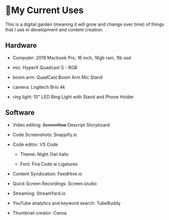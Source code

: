 # 🌱My Current Uses

This is a digital garden (meaning it will grow and change over time) of things that I use in development and content creation.

##  Hardware

*   Computer: 2019 Macbook Pro, 16 inch, 16gb ram, 1tb ssd
    
*   mic: HyperX Quadcast S - RGB
    
*   boom arm: QuadCast Boom Arm Mic Stand
    
*   camera: Logitech Brio 4k
    
*   ring light: 10" LED Ring Light with Stand and Phone Holder
    

## Software

*   Video editing: <s>Screenflow</s> Descript Storyboard
    
*   Code Screenshots: Snappify.io
    
*   Code editor: VS Code
    
    *   Theme: Night Owl Italic
        
    *   Font: Fira Code w Ligatures
        
*   Content Syndication: FeedHive.io
    
*   Quick Screen Recordings: Screen.studio
    
*   Streaming: StreamYard.io
    
*   YouTube analytics and keyword search: TubeBuddy
    
*   Thumbnail creator: Canva